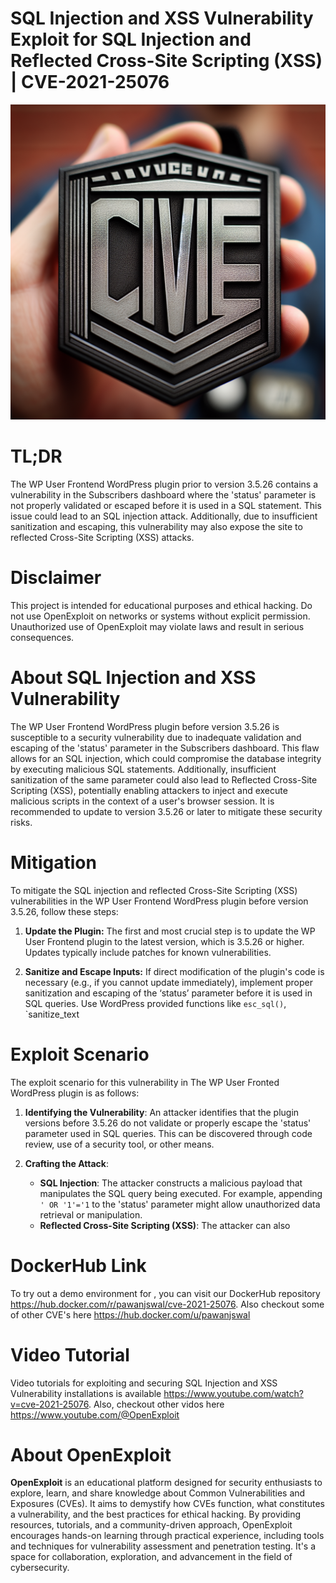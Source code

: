 # SQL Injection and XSS Vulnerability Exploit for SQL Injection and Reflected Cross-Site Scripting (XSS) | CVE-2021-25076
![CVE-2021-25076](https://raw.githubusercontent.com/pawanjswal/pawanjswal.github.io/master/cve-2021-25076/assets/thumbnail.jpg)

# TL;DR
The WP User Frontend WordPress plugin prior to version 3.5.26 contains a vulnerability in the Subscribers dashboard where the 'status' parameter is not properly validated or escaped before it is used in a SQL statement. This issue could lead to an SQL injection attack. Additionally, due to insufficient sanitization and escaping, this vulnerability may also expose the site to reflected Cross-Site Scripting (XSS) attacks.

# Disclaimer
This project is intended for educational purposes and ethical hacking. Do not use OpenExploit on networks or systems without explicit permission. Unauthorized use of OpenExploit may violate laws and result in serious consequences.

# About SQL Injection and XSS Vulnerability
The WP User Frontend WordPress plugin before version 3.5.26 is susceptible to a security vulnerability due to inadequate validation and escaping of the 'status' parameter in the Subscribers dashboard. This flaw allows for an SQL injection, which could compromise the database integrity by executing malicious SQL statements. Additionally, insufficient sanitization of the same parameter could also lead to Reflected Cross-Site Scripting (XSS), potentially enabling attackers to inject and execute malicious scripts in the context of a user's browser session. It is recommended to update to version 3.5.26 or later to mitigate these security risks.

# Mitigation
To mitigate the SQL injection and reflected Cross-Site Scripting (XSS) vulnerabilities in the WP User Frontend WordPress plugin before version 3.5.26, follow these steps:

1. **Update the Plugin:**
   The first and most crucial step is to update the WP User Frontend plugin to the latest version, which is 3.5.26 or higher. Updates typically include patches for known vulnerabilities.

2. **Sanitize and Escape Inputs:**
   If direct modification of the plugin's code is necessary (e.g., if you cannot update immediately), implement proper sanitization and escaping of the ‘status’ parameter before it is used in SQL queries. Use WordPress provided functions like `esc_sql()`, `sanitize_text

# Exploit Scenario
The exploit scenario for this vulnerability in The WP User Fronted WordPress plugin is as follows:

1. **Identifying the Vulnerability**: An attacker identifies that the plugin versions before 3.5.26 do not validate or properly escape the 'status' parameter used in SQL queries. This can be discovered through code review, use of a security tool, or other means.

2. **Crafting the Attack**:
   - **SQL Injection**: The attacker constructs a malicious payload that manipulates the SQL query being executed. For example, appending `' OR '1'='1` to the 'status' parameter might allow unauthorized data retrieval or manipulation.
   - **Reflected Cross-Site Scripting (XSS)**: The attacker can also

# DockerHub Link
To try out a demo environment for , you can visit our DockerHub repository https://hub.docker.com/r/pawanjswal/cve-2021-25076. Also checkout some of other CVE's here https://hub.docker.com/u/pawanjswal

# Video Tutorial
Video tutorials for exploiting  and securing SQL Injection and XSS Vulnerability installations is available https://www.youtube.com/watch?v=cve-2021-25076. Also, checkout other vidos here https://www.youtube.com/@OpenExploit

# About OpenExploit
**OpenExploit** is an educational platform designed for security enthusiasts to explore, learn, and share knowledge about Common Vulnerabilities and Exposures (CVEs). It aims to demystify how CVEs function, what constitutes a vulnerability, and the best practices for ethical hacking. By providing resources, tutorials, and a community-driven approach, OpenExploit encourages hands-on learning through practical experience, including tools and techniques for vulnerability assessment and penetration testing. It's a space for collaboration, exploration, and advancement in the field of cybersecurity.